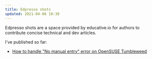 ```yaml
---
title: Edpresso shots
updated: 2021-04-06 10:38
---      
```


Edpresso shots are a space provided by educative.io for authors to contribute concise technical and dev articles.

I've published so far: 
 - [How to handle "No manual entry" error on OpenSUSE Tumbleweed](https://www.educative.io/edpresso/how-to-handle-no-manual-entry-error-on-opensuse-tumbleweed)
